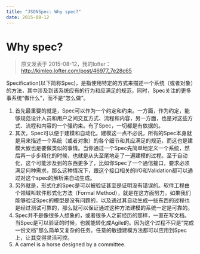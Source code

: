 ```yaml
---
title: "JSONSpec: Why spec?"
date: 2015-08-12
---
```

# Why spec?

> 原文发表于 2015-08-12，我的lofter：http://kimleo.lofter.com/post/46977_7e28c65

Specification(以下简称Spec)，是指使用特定的方式来描述一个系统（或者对象）的方法，其中涉及到该系统应有的行为和应满足的规范，同时，Spec关注的更多事系统“做什么”，而不是“怎么做”。

1. 首先最重要的就是，Spec可以作为一个约定和约束。一方面，作为约定，能够规范设计人员和用户之间交互方式、流程和内容，另一方面，也是对这些方式、流程和内容的一个强约束。有了Spec，一切都是有依据的。
2. 其次，Spec可以便于建模和自动化。建模这一点不必说，所有的Spec本身就是用来描述一个系统（或者对象）的各个细节和其应满足的规范，而这也是建模大致也是要做类似的事情。当你通过一个Spec先简单地定义一个系统，然后再一步步精化的时候，也就是从头至尾地走了一遍建模的过程。至于自动化，这个可能涉及到的东西更多了，比如你Spec了一个通信接口，要求必须满足何种需求，那么这种情况下，跟这个接口相关的I/O和Validation都可以通过对这个spec的解析来自动生成。
3. 另外就是，形式化的Spec是可以被验证甚至是证明没有错误的。软件工程由个领域叫软件形式化方法（Formal Method），就是在这方面努力。如果我们能够验证Spec的模型是没有问题的，以及通过其自动生成一些东西的过程也是经过测试可靠的，那么就可以保证通过这种方法建模的系统一定是可靠的。
4. Spec并不是像很多人想象的，或者很多人之前经历的那样，一直在写文档。当Spec是可以验证的时候，也就能转化成Agile的。因为这个过程不只是“完成一份文档”那么简单又复杂的任务。任意的敏捷建模方法都可以应用到Spec上，让其变得灵活可控。
5. A camel is a horse designed by a committee.



